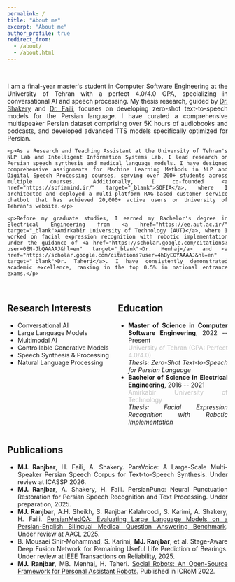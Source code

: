 ```yaml
---
permalink: /
title: "About me"
excerpt: "About me"
author_profile: true
redirect_from: 
  - /about/
  - /about.html
---
```

<br />
<div style="text-align: justify;">
    <p>I am a final-year master's student in Computer Software Engineering at the University of Tehran with a perfect 4.0/4.0 GPA, specializing in conversational AI and speech processing. My thesis research, guided by <a href="https://scholar.google.com/citations?user=E-QpN74AAAAJ&hl=en" target="_blank">Dr. Shakery</a> and <a href="https://scholar.google.se/citations?user=m5tCFEoAAAAJ&hl=en" target="_blank">Dr. Faili</a>, focuses on developing zero-shot text-to-speech models for the Persian language. I have curated a comprehensive multispeaker Persian dataset comprising over 5K hours of audiobooks and podcasts, and developed advanced TTS models specifically optimized for Persian.</p>
    
    <p>As a Research and Teaching Assistant at the University of Tehran's NLP Lab and Intelligent Information Systems Lab, I lead research on Persian speech synthesis and medical language models. I have designed comprehensive assignments for Machine Learning Methods in NLP and Digital Speech Processing courses, serving over 200+ students across multiple courses. Additionally, I co-founded <a href="https://sofiamind.ir/" target="_blank">SOFIA</a>, where I architected and deployed a multi-platform RAG-based customer service chatbot that has achieved 20,000+ active users on University of Tehran's website.</p>
    
    <p>Before my graduate studies, I earned my Bachelor's degree in Electrical Engineering from <a href="https://ee.aut.ac.ir/" target="_blank">Amirkabir University of Technology (AUT)</a>, where I worked on facial expression recognition with robotic implementation under the guidance of <a href="https://scholar.google.com/citations?user=0EN-JbQAAAAJ&hl=en" target="_blank">Dr. Menhaj</a> and <a href="https://scholar.google.com/citations?user=4hByEOYAAAAJ&hl=en" target="_blank">Dr. Taheri</a>. I have consistently demonstrated academic excellence, ranking in the top 0.5% in national entrance exams.</p>
<br />
    <div style="display: flex; justify-content: space-between;">
        <div style="flex: 1; margin-right: 1px;">
            <h2>Research Interests</h2>
            <ul>
              <li>Conversational AI</li>
              <li>Large Language Models</li>
              <li>Multimodal AI</li>
              <li>Controllable Generative Models</li>
              <li>Speech Synthesis & Processing</li>
              <li>Natural Language Processing</li>
            </ul>
        </div>
        <div style="flex: 1; margin-left: 1px;">
            <h2>Education</h2>
            <ul>
                <li>
                    <strong>Master of Science in Computer Software Engineering</strong>, 2022 -- Present<br />
                    <span style="color: silver;">University of Tehran (GPA: Perfect 4.0/4.0)</span><br />
                    <em>Thesis: Zero-Shot Text-to-Speech for Persian Language</em>
                </li>
                <li>
                    <strong>Bachelor of Science in Electrical Engineering</strong>, 2016 -- 2021<br />
                    <span style="color: silver;">Amirkabir University of Technology</span><br />
                    <em>Thesis: Facial Expression Recognition with Robotic Implementation</em>
                </li>
            </ul>
        </div>
    </div>
    <h2>Publications</h2>
    <ul>
        <li><strong>MJ. Ranjbar</strong>, H. Faili, A. Shakery. ParsVoice: A Large-Scale Multi-Speaker Persian Speech Corpus for Text-to-Speech Synthesis. Under review at ICASSP 2026.</li>
        <li><strong>MJ. Ranjbar</strong>, A. Shakery, H. Faili. PersianPunc: Neural Punctuation Restoration for Persian Speech Recognition and Text Processing. Under preparation, 2025.</li>
        <li><strong>MJ. Ranjbar</strong>, A.H. Sheikh, S. Ranjbar Kalahroodi, S. Karimi, A. Shakery, H. Faili. <a href="https://arxiv.org/abs/2506.00250"  target="_blank"> PersianMedQA: Evaluating Large Language Models on a Persian-English Bilingual Medical Question Answering Benchmark</a>. Under review at AACL 2025.</li>
        <li>B. Mousaei Shir-Mohammad, S. Karimi, <strong>MJ. Ranjbar</strong>, et al. Stage-Aware Deep Fusion Network for Remaining Useful Life Prediction of Bearings. Under review at IEEE Transactions on Reliability, 2025.</li>
        <li><strong>MJ. Ranjbar</strong>, MB. Menhaj, H. Taheri. <a href="https://ieeexplore.ieee.org/document/10025253" target="_blank">Social Robots: An Open-Source Framework for Personal Assistant Robots.</a> Published in ICRoM 2022.</li>
    </ul>
</div>
<br />
